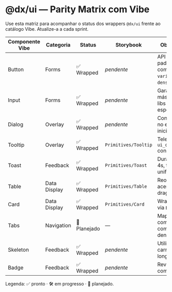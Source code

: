 # @dx/ui — Parity Matrix com Vibe

Use esta matriz para acompanhar o status dos wrappers `@dx/ui` frente ao catálogo Vibe. Atualize-a a cada sprint.

| Componente Vibe | Categoria | Status | Storybook | Observações |
|-----------------|-----------|--------|-----------|-------------|
| Button | Forms | ✅ Wrapped | _pendente_ | API padronizada com `size`, `variant`, `density`. |
| Input | Forms | ✅ Wrapped | _pendente_ | Garantir máscaras via libs especializadas. |
| Dialog | Overlay | ✅ Wrapped | _pendente_ | Confirmar foco no elemento inicial. |
| Tooltip | Overlay | ✅ Wrapped | `Primitives/Tooltip` | Telemetria `ui_open_overlay` conectada. |
| Toast | Feedback | ✅ Wrapped | `Primitives/Toast` | Duração padrão 4s, telemetria unificada. |
| Table | Data Display | ✅ Wrapped | `Primitives/Table` | Reordenação acessível via drag & drop. |
| Card | Data Display | ✅ Wrapped | `Primitives/Card` | Wrapper fino via `Box`. |
| Tabs | Navigation | 📝 Planejado | — | Mapear combinação com densidades. |
| Skeleton | Feedback | ✅ Wrapped | _pendente_ | Utilizar para carregamentos longos. |
| Badge | Feedback | ✅ Wrapped | _pendente_ | Revisar uso com ícones. |

Legenda: ✅ pronto · 🛠️ em progresso · 📝 planejado.